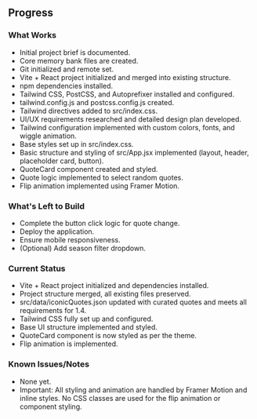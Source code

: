 ## Progress

### What Works
- Initial project brief is documented.
- Core memory bank files are created.
- Git initialized and remote set.
- Vite + React project initialized and merged into existing structure.
- npm dependencies installed.
- Tailwind CSS, PostCSS, and Autoprefixer installed and configured.
- tailwind.config.js and postcss.config.js created.
- Tailwind directives added to src/index.css.
- UI/UX requirements researched and detailed design plan developed.
- Tailwind configuration implemented with custom colors, fonts, and wiggle animation.
- Base styles set up in src/index.css.
- Basic structure and styling of src/App.jsx implemented (layout, header, placeholder card, button).
- QuoteCard component created and styled.
- Quote logic implemented to select random quotes.
- Flip animation implemented using Framer Motion.

### What's Left to Build
- Complete the button click logic for quote change.
- Deploy the application.
- Ensure mobile responsiveness.
- (Optional) Add season filter dropdown.

### Current Status
- Vite + React project initialized and dependencies installed.
- Project structure merged, all existing files preserved.
- src/data/iconicQuotes.json updated with curated quotes and meets all requirements for 1.4.
- Tailwind CSS fully set up and configured.
- Base UI structure implemented and styled.
- QuoteCard component is now styled as per the theme. 
- Flip animation is implemented.

### Known Issues/Notes
- None yet.
- Important: All styling and animation are handled by Framer Motion and inline styles. No CSS classes are used for the flip animation or component styling.
